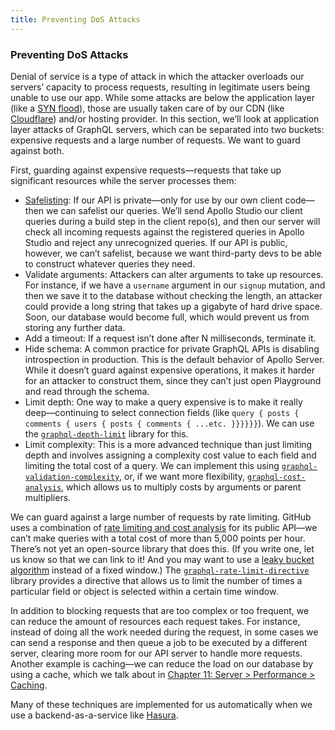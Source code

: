 ```yaml
---
title: Preventing DoS Attacks
---
```


### Preventing DoS Attacks

Denial of service is a type of attack in which the attacker overloads our servers’ capacity to process requests, resulting in legitimate users being unable to use our app. While some attacks are below the application layer (like a [SYN flood](https://en.wikipedia.org/wiki/SYN_flood)), those are usually taken care of by our CDN (like [Cloudflare](https://www.cloudflare.com/learning/ddos/syn-flood-ddos-attack/)) and/or hosting provider. In this section, we’ll look at application layer attacks of GraphQL servers, which can be separated into two buckets: expensive requests and a large number of requests. We want to guard against both. 

First, guarding against expensive requests—requests that take up significant resources while the server processes them:

- [Safelisting](https://www.apollographql.com/docs/graph-manager/operation-registry/): If our API is private—only for use by our own client code—then we can safelist our queries. We’ll send Apollo Studio our client queries during a build step in the client repo(s), and then our server will check all incoming requests against the registered queries in Apollo Studio and reject any unrecognized queries. If our API is public, however, we can’t safelist, because we want third-party devs to be able to construct whatever queries they need.
- Validate arguments: Attackers can alter arguments to take up resources. For instance, if we have a `username` argument in our `signup` mutation, and then we save it to the database without checking the length, an attacker could provide a long string that takes up a gigabyte of hard drive space. Soon, our database would become full, which would prevent us from storing any further data.
- Add a timeout: If a request isn’t done after N milliseconds, terminate it.
- Hide schema: A common practice for private GraphQL APIs is disabling introspection in production. This is the default behavior of Apollo Server. While it doesn’t guard against expensive operations, it makes it harder for an attacker to construct them, since they can’t just open Playground and read through the schema.
- Limit depth: One way to make a query expensive is to make it really deep—continuing to select connection fields (like `query { posts { comments { users { posts { comments { ...etc. }}}}}}`). We can use the [`graphql-depth-limit`](https://github.com/stems/graphql-depth-limit) library for this.
- Limit complexity: This is a more advanced technique than just limiting depth and involves assigning a complexity cost value to each field and limiting the total cost of a query. We can implement this using [`graphql-validation-complexity`](https://github.com/4Catalyzer/graphql-validation-complexity), or, if we want more flexibility, [`graphql-cost-analysis`](https://github.com/pa-bru/graphql-cost-analysis), which allows us to multiply costs by arguments or parent multipliers.

We can guard against a large number of requests by rate limiting. GitHub uses a combination of [rate limiting and cost analysis](https://developer.github.com/v4/guides/resource-limitations/#rate-limit) for its public API—we can’t make queries with a total cost of more than 5,000 points per hour. There’s not yet an open-source library that does this. (If you write one, let us know so that we can link to it! And you may want to use a [leaky bucket algorithm](https://en.wikipedia.org/wiki/Leaky_bucket) instead of a fixed window.) The [`graphql-rate-limit-directive`](https://github.com/ravangen/graphql-rate-limit) library provides a directive that allows us to limit the number of times a particular field or object is selected within a certain time window.

In addition to blocking requests that are too complex or too frequent, we can reduce the amount of resources each request takes. For instance, instead of doing all the work needed during the request, in some cases we can send a response and then queue a job to be executed by a different server, clearing more room for our API server to handle more requests. Another example is caching—we can reduce the load on our database by using a cache, which we talk about in [Chapter 11: Server > Performance > Caching](../server/extended-topics/performance.md#caching).

Many of these techniques are implemented for us automatically when we use a backend-as-a-service like [Hasura](../server/extended-topics/hasura.md).

